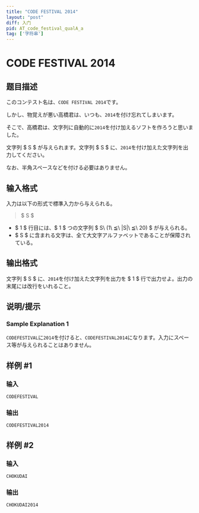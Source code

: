 ```yaml
---
title: "CODE FESTIVAL 2014"
layout: "post"
diff: 入门
pid: AT_code_festival_qualA_a
tag: ['字符串']
---
```


# CODE FESTIVAL 2014

## 题目描述

[problemUrl]: https://atcoder.jp/contests/code-festival-2014-quala/tasks/code_festival_qualA_a

このコンテスト名は、`CODE FESTIVAL 2014`です。

しかし、物覚えが悪い高橋君は、いつも、`2014`を付け忘れてしまいます。

そこで、高橋君は、文字列に自動的に`2014`を付け加えるソフトを作ろうと思いました。

文字列 $ S $ が与えられます。文字列 $ S $ に、`2014`を付け加えた文字列を出力してください。

なお、半角スペースなどを付ける必要はありません。

## 输入格式

入力は以下の形式で標準入力から与えられる。

> $ S $

- $ 1 $ 行目には、$ 1 $ つの文字列 $ S\ (1\ ≦\ |S|\ ≦\ 20) $ が与えられる。
- $ S $ に含まれる文字は、全て大文字アルファベットであることが保障されている。

## 输出格式

文字列 $ S $ に、`2014`を付け加えた文字列を出力を $ 1 $ 行で出力せよ。出力の末尾には改行をいれること。

## 说明/提示

### Sample Explanation 1

`CODEFESTIVAL`に`2014`を付けると、`CODEFESTIVAL2014`になります。入力にスペース等が与えられることはありません。

## 样例 #1

### 输入

```
CODEFESTIVAL
```

### 输出

```
CODEFESTIVAL2014
```

## 样例 #2

### 输入

```
CHOKUDAI
```

### 输出

```
CHOKUDAI2014
```


